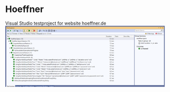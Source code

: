 # Hoeffner
Visual Studio testproject for website hoeffner.de
![alt text](https://github.com/ZekoTheFirst/Hoeffner/blob/main/Results%20report.PNG?raw=true)
